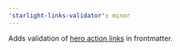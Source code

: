```yaml
---
'starlight-links-validator': minor
---
```


Adds validation of [hero action links](https://starlight.astro.build/reference/frontmatter/#hero) in frontmatter.
